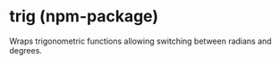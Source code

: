 # trig (npm-package)

Wraps trigonometric functions allowing switching between radians and degrees.

